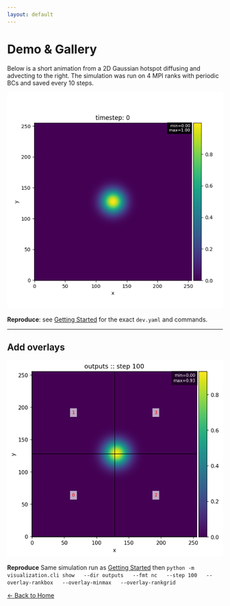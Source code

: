 ```yaml
---
layout: default
---
```


# Demo & Gallery

Below is a short animation from a 2D Gaussian hotspot diffusing and advecting to the right.
The simulation was run on 4 MPI ranks with periodic BCs and saved every 10 steps.

![Gaussian hotspot demo](demo.gif)

**Reproduce**: see [Getting Started](getting_started.md) for the exact `dev.yaml` and commands.

---
## Add overlays
![Gaussian hotspot demo with overlays](demo2.png)

**Reproduce**  Same simulation run as [Getting Started](getting_started.md) then ``` python -m visualization.cli show   --dir outputs   --fmt nc   --step 100   --overlay-rankbox   --overlay-minmax   --overlay-rankgrid ```


[← Back to Home](index.md)
